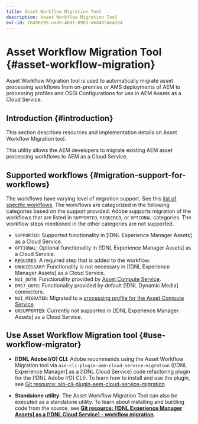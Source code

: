 ```yaml
---
title: Asset Workflow Migration Tool
description: Asset Workflow Migration Tool
exl-id: 18490295-ead6-4691-8983-a6d4054e4264
---
```

# Asset Workflow Migration Tool {#asset-workflow-migration}

Asset Workflow Migration tool is used to automatically migrate asset processing workflows from on-premise or AMS deployments of AEM to processing profiles and OSGi Configurations for use in AEM Assets as a Cloud Service.

## Introduction {#introduction}

This section describes resources and implementation details on Asset Workflow Migration tool.

This utility allows the AEM developers to migrate existing AEM asset processing workflows to AEM as a Cloud Service.

## Supported workflows {#migration-support-for-workflows}

The workflows have varying level of migration support. See this [list of specific workflows](https://github.com/adobe/aem-cloud-migration/blob/master/src/main/resources/workflowSteps.properties). The workflows are categorized in the following categories based on the support provided. Adobe supports migration of the workflows that are listed in `SUPPORTED`, `REQUIRED`, or `OPTIONAL` categories. The workflow steps mentioned in the other categories are not supported.

* `SUPPORTED`: Supported functionality in [!DNL Experience Manager Assets] as a Cloud Service.
* `OPTIONAL`: Optional functionality in [!DNL Experience Manager Assets] as a Cloud Service.
* `REQUIRED`: A required step that is added to the workflow.
* `UNNECESSARY`: Functionality is not necessary in [!DNL Experience Manager Assets] as a Cloud Service.
* `NUI_OOTB`: Functionality provided by [Asset Compute Service](/help/assets/asset-microservices-configure-and-use.md).
* `DMS7_OOTB`: Functionality provided by default [!DNL Dynamic Media] connectors.
* `NUI_MIGRATED`: Migrated to a [processing profile for the Asset Compute Service](/help/assets/asset-microservices-configure-and-use.md).
* `UNSUPPORTED`: Currently not supported in [!DNL Experience Manager Assets] as a Cloud Service.

## Use Asset Workflow Migration tool {#use-workflow-migrator}

* **[!DNL Adobe I/O] CLI**: Adobe recommends using the Asset Workflow Migration tool via `aio-cli-plugin-aem-cloud-service-migration` ([!DNL Experience Manager] as a [!DNL Cloud Service] code refactoring plugin for the [!DNL Adobe I/O] CLI). To learn how to install and use the plugin, see [Git resource: aio-cli-plugin-aem-cloud-service-migration](https://github.com/adobe/aio-cli-plugin-aem-cloud-service-migration#introduction).

* **Standalone utility**: The Asset Workflow Migration Tool can also be executed as a standalone utility. To learn about installing and building code from the source, see **[Git resource: [!DNL Experience Manager Assets] as a [!DNL Cloud Service] - workflow migration](https://github.com/adobe/aem-cloud-migration)**.
